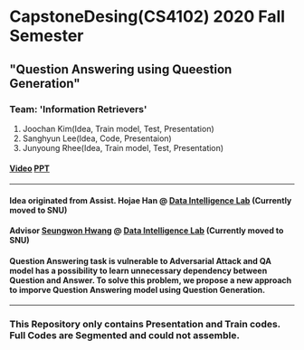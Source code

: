 # CapstoneDesing(CS4102) 2020 Fall Semester
## "Question Answering using Queestion Generation"

### Team: '**Information Retrievers**'
  1. Joochan Kim(Idea, Train model, Test, Presentation)
  2. Sanghyun Lee(Idea, Code, Presentaion)
  3. Junyoung Rhee(Idea, Train model, Test, Presentation)

#### [Video](https://www.youtube.com/watch?v=_2qmsbfT5gk) [PPT](https://github.com/TikaToka/CapstoneFall/tree/main/presentation)

***
#### Idea originated from Assist. Hojae Han @ [Data Intelligence Lab](http://dilab.yonsei.ac.kr/) (Currently moved to SNU)
#### Advisor [Seungwon Hwang](https://seungwonh.github.io/) @ [Data Intelligence Lab](http://dilab.yonsei.ac.kr/) (Currently moved to SNU)

#### Question Answering task is vulnerable to Adversarial Attack and QA model has a possibility to learn unnecessary dependency between Question and Answer. To solve this problem, we propose a new approach to imporve Question Answering model using Question Generation.

***
### This Repository only contains Presentation and Train codes. Full Codes are Segmented and could not assemble.

